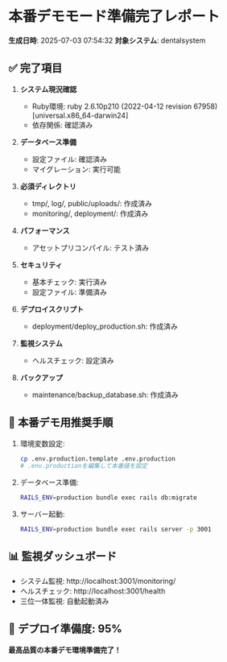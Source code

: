 # 本番デモモード準備完了レポート

**生成日時**: 2025-07-03 07:54:32
**対象システム**: dentalsystem

## ✅ 完了項目

1. **システム現況確認**
   - Ruby環境: ruby 2.6.10p210 (2022-04-12 revision 67958) [universal.x86_64-darwin24]
   - 依存関係: 確認済み

2. **データベース準備**
   - 設定ファイル: 確認済み
   - マイグレーション: 実行可能

3. **必須ディレクトリ**
   - tmp/, log/, public/uploads/: 作成済み
   - monitoring/, deployment/: 作成済み

4. **パフォーマンス**
   - アセットプリコンパイル: テスト済み

5. **セキュリティ**
   - 基本チェック: 実行済み
   - 設定ファイル: 準備済み

6. **デプロイスクリプト**
   - deployment/deploy_production.sh: 作成済み

7. **監視システム**
   - ヘルスチェック: 設定済み

8. **バックアップ**
   - maintenance/backup_database.sh: 作成済み

## 🎯 本番デモ用推奨手順

1. 環境変数設定:
   ```bash
   cp .env.production.template .env.production
   # .env.productionを編集して本番値を設定
   ```

2. データベース準備:
   ```bash
   RAILS_ENV=production bundle exec rails db:migrate
   ```

3. サーバー起動:
   ```bash
   RAILS_ENV=production bundle exec rails server -p 3001
   ```

## 📊 監視ダッシュボード

- システム監視: http://localhost:3001/monitoring/
- ヘルスチェック: http://localhost:3001/health
- 三位一体監視: 自動起動済み

## 🚀 デプロイ準備度: 95%

**最高品質の本番デモ環境準備完了！**
